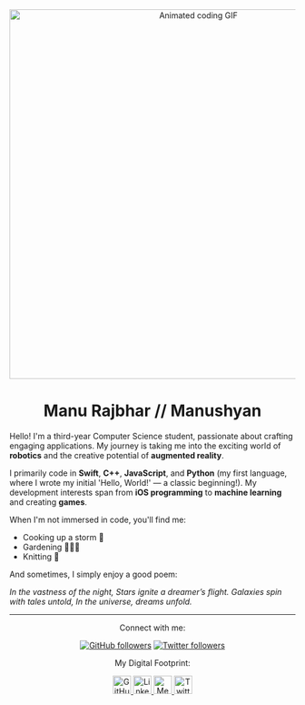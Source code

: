 <div align="center">
  <img src="https://i.pinimg.com/originals/bf/cf/48/bfcf48d206e2d19c27705b476a8bfa04.gif" width="650" alt="Animated coding GIF">
  <h1>Manu Rajbhar // Manushyan</h1>
</div>

Hello! I'm a third-year Computer Science student, passionate about crafting engaging applications. My journey is taking me into the exciting world of **robotics** and the creative potential of **augmented reality**.

I primarily code in **Swift**, **C++**, **JavaScript**, and **Python** (my first language, where I wrote my initial 'Hello, World!' — a classic beginning!). My development interests span from **iOS programming** to **machine learning** and creating **games**.

When I'm not immersed in code, you'll find me:

* Cooking up a storm 🥘
* Gardening 🧑🏼‍🌾
* Knitting 🧶

And sometimes, I simply enjoy a good poem:

*In the vastness of the night,*
*Stars ignite a dreamer’s flight.*
*Galaxies spin with tales untold,*
*In the universe, dreams unfold.*

---

<div align="center">
  <p>Connect with me:</p>
  <p>
    <a href="https://www.github.com/manu-r12" target="_blank" rel="noreferrer"><img src="https://img.shields.io/github/followers/manu-r12?logo=github&style=for-the-badge&color=0891b2&labelColor=1c1917" alt="GitHub followers"></a>
    <a href="https://www.x.com/Manu41844334" target="_blank" rel="noreferrer"><img src="https://img.shields.io/twitter/follow/Manu41844334?logo=twitter&style=for-the-badge&color=0891b2&labelColor=1c1917" alt="Twitter followers"></a>
  </p>

  <p>My Digital Footprint:</p>
  <p>
    <a href="https://www.github.com/manu-r12" target="_blank" rel="noreferrer">
      <picture>
        <source media="(prefers-color-scheme: dark)" srcset="https://raw.githubusercontent.com/danielcranney/readme-generator/main/public/icons/socials/github-dark.svg" />
        <source media="(prefers-color-scheme: light)" srcset="https://raw.githubusercontent.com/danielcranney/readme-generator/main/public/icons/socials/github.svg" />
        <img src="https://raw.githubusercontent.com/danielcranney/readme-generator/main/public/icons/socials/github.svg" width="32" height="32" alt="GitHub" />
      </picture>
    </a>
    <a href="https://www.linkedin.com/in/manu-r-b08125219/" target="_blank" rel="noreferrer">
      <picture>
        <source media="(prefers-color-scheme: dark)" srcset="https://raw.githubusercontent.com/danielcranney/readme-generator/main/public/icons/socials/linkedin-dark.svg" />
        <source media="(prefers-color-scheme: light)" srcset="https://raw.githubusercontent.com/danielcranney/readme-generator/main/public/icons/socials/linkedin.svg" />
        <img src="https://raw.githubusercontent.com/danielcranney/readme-generator/main/public/icons/socials/linkedin.svg" width="32" height="32" alt="LinkedIn" />
      </picture>
    </a>
    <a href="http://www.medium.com/@manurajbhar12" target="_blank" rel="noreferrer">
      <picture>
        <source media="(prefers-color-scheme: dark)" srcset="https://raw.githubusercontent.com/danielcranney/readme-generator/main/public/icons/socials/medium-dark.svg" />
        <source media="(prefers-color-scheme: light)" srcset="https://raw.githubusercontent.com/danielcranney/readme-generator/main/public/icons/socials/medium.svg" />
        <img src="https://raw.githubusercontent.com/danielcranney/readme-generator/main/public/icons/socials/medium.svg" width="32" height="32" alt="Medium" />
      </picture>
    </a>
    <a href="https://www.x.com/Manu41844334" target="_blank" rel="noreferrer">
      <picture>
        <source media="(prefers-color-scheme: dark)" srcset="https://raw.githubusercontent.com/danielcranney/readme-generator/main/public/icons/socials/twitter-dark.svg" />
        <source media="(prefers-color-scheme: light)" srcset="https://raw.githubusercontent.com/danielcranney/readme-generator/main/public/icons/socials/twitter.svg" />
        <img src="https://raw.githubusercontent.com/danielcranney/readme-generator/main/public/icons/socials/twitter.svg" width="32" height="32" alt="Twitter" />
      </picture>
    </a>
  </p>
</div>

